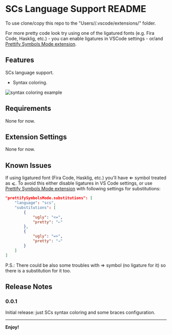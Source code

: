 # SCs Language Support README

To use clone/copy this repo to the "Users/<USER>/.vscode/extensions/" folder.

For more pretty code look try using one of the ligatured fonts (e.g. Fira Code, Hasklig, etc.) - you can enable ligatures in VSCode settings - or/and [Prettify Symbols Mode extension][1].

## Features

SCs language support.

* Syntax coloring.


![syntax coloring example](http://i.imgur.com/3Xwlwm6.png)

## Requirements

None for now.

## Extension Settings

None for now.

## Known Issues

If using ligatured font (Fira Code, Hasklig, etc.) you'll have ⇐ symbol treated as ⩽. To avoid this either disable ligatures in VS Code settings, or use [Prettify Symbols Mode extension][1] with following settings for substitutions:

```json
"prettifySymbolsMode.substitutions": [
    "language": "scs",
    "substitutions": [
        {
            "ugly": "<=",
            "pretty": "⇐"
        },
        {
            "ugly": "=>",
            "pretty": "⇒"
        }
    ]
]
```

P.S.: There could be also some troubles with ⇒ symbol (no ligature for it) so there is a substitution for it too.

## Release Notes

### 0.0.1

Initial release: just SCs syntax coloring and some braces configuration.

-----------------------------------------------------------------------------------------------------------

**Enjoy!**

[1]: https://github.com/siegebell/vsc-prettify-symbols-mode